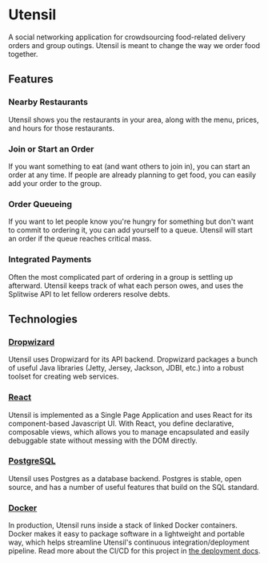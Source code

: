 # Utensil
A social networking application for crowdsourcing food-related delivery orders and group outings. Utensil is meant to change the way we order food together.

## Features

### Nearby Restaurants
Utensil shows you the restaurants in your area, along with the menu, prices, and hours for those restaurants.

### Join or Start an Order
If you want something to eat (and want others to join in), you can start an order at any time. If people are already planning to get food, you can easily add your order to the group.

### Order Queueing
If you want to let people know you're hungry for something but don't want to commit to ordering it, you can add yourself to a queue. Utensil will start an order if the queue reaches critical mass.

### Integrated Payments
Often the most complicated part of ordering in a group is settling up afterward. Utensil keeps track of what each person owes, and uses the Splitwise API to let fellow orderers resolve debts.

## Technologies

### [Dropwizard](http://www.dropwizard.io/1.0.5/docs/)
Utensil uses Dropwizard for its API backend. Dropwizard packages a bunch of useful Java libraries (Jetty, Jersey, Jackson, JDBI, etc.) into a robust toolset for creating web services.

### [React](https://facebook.github.io/react/)
Utensil is implemented as a Single Page Application and uses React for its component-based Javascript UI. With React, you define declarative, composable views, which allows you to manage encapsulated and easily debuggable state without messing with the DOM directly.

### [PostgreSQL](https://www.postgresql.org/)
Utensil uses Postgres as a database backend. Postgres is stable, open source, and has a number of useful features that build on the SQL standard.

### [Docker](https://www.docker.com/what-docker)
In production, Utensil runs inside a stack of linked Docker containers. Docker makes it easy to package software in a lightweight and portable way, which helps streamline Utensil's continuous integration/deployment pipeline. Read more about the CI/CD for this project in [the deployment docs](./DEPLOYMENT.md).
